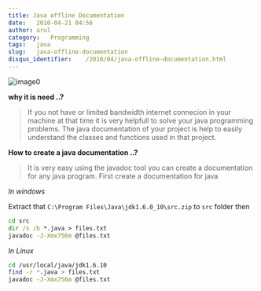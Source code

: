 ```yaml
---
title: Java offline Documentation
date:   2010-04-21 04:56
author: arul
category:   Programming
tags:   java
slug:   java-offline-documentation
disqus_identifier:    /2010/04/java-offline-documentation.html
---
```


![image0](http://www.lsdoc.org/webcm/lsdoc_org.nsf/lsdoc_javadoc1.gif)

**why it is need ..?**

> If you not have or limited bandwidth internet connecion in your
> machine at that time it is very helpfull to solve your java
> programming problems. The java documentation of your project is help
> to easily understand the classes and functions used in that project.

**How to create a java documentation ..?**

> It is very easy using the javadoc tool you can create a documentation
> for any java program. First create a documentation for java

*In windows*

Extract that `C:\Program Files\Java\jdk1.6.0_10\src.zip` to `src` folder
then

``` bat
cd src
dir /s /b *.java > files.txt
javadoc -J-Xmx756m @files.txt
```

*In Linux*

``` sh
cd /usr/local/java/jdk1.6.10
find -r *.java > files.txt
javadoc -J-Xmx756m @files.txt
```
